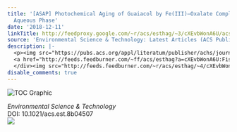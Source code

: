 ```yaml
---
title: '[ASAP] Photochemical Aging of Guaiacol by Fe(III)–Oxalate Complexes in Atmospheric
  Aqueous Phase'
date: '2018-12-11'
linkTitle: http://feedproxy.google.com/~r/acs/esthag/~3/cXEvbWonA6U/acs.est.8b04507
source: 'Environmental Science & Technology: Latest Articles (ACS Publications)'
description: |-
  <p><img src="https://pubs.acs.org/appl/literatum/publisher/achs/journals/content/esthag/0/esthag.ahead-of-print/acs.est.8b04507/20181211/images/medium/es-2018-04507h_0007.gif" alt="TOC Graphic"/></p><div><cite>Environmental Science & Technology</cite></div><div>DOI: 10.1021/acs.est.8b04507</div><div class="feedflare">
  <a href="http://feeds.feedburner.com/~ff/acs/esthag?a=cXEvbWonA6U:Fis5wYLKEtg:yIl2AUoC8zA"><img src="http://feeds.feedburner.com/~ff/acs/esthag?d=yIl2AUoC8zA" border="0"></img></a>
  </div><img src="http://feeds.feedburner.com/~r/acs/esthag/~4/cXEvbWonA6U" height="1" width="1" ...
disable_comments: true
---
```

<p><img src="https://pubs.acs.org/appl/literatum/publisher/achs/journals/content/esthag/0/esthag.ahead-of-print/acs.est.8b04507/20181211/images/medium/es-2018-04507h_0007.gif" alt="TOC Graphic"/></p><div><cite>Environmental Science & Technology</cite></div><div>DOI: 10.1021/acs.est.8b04507</div><div class="feedflare">
<a href="http://feeds.feedburner.com/~ff/acs/esthag?a=cXEvbWonA6U:Fis5wYLKEtg:yIl2AUoC8zA"><img src="http://feeds.feedburner.com/~ff/acs/esthag?d=yIl2AUoC8zA" border="0"></img></a>
</div><img src="http://feeds.feedburner.com/~r/acs/esthag/~4/cXEvbWonA6U" height="1" width="1" ...
